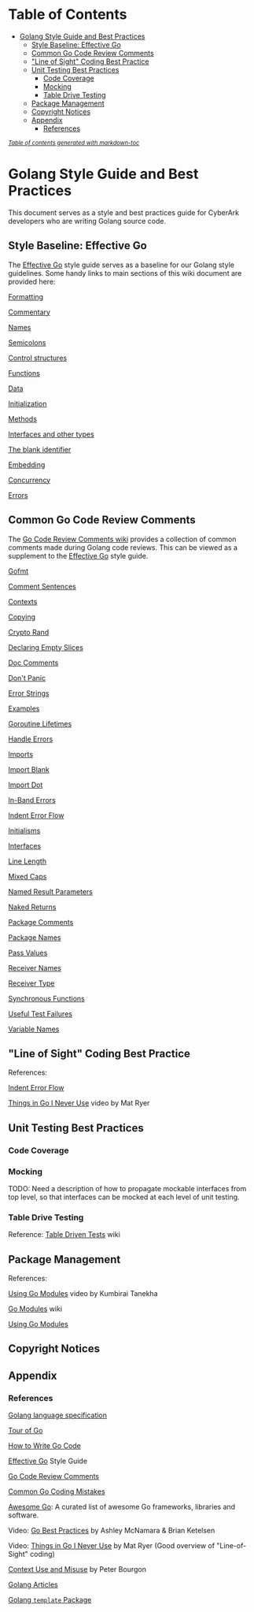 # Table of Contents

- [Golang Style Guide and Best Practices](#golang-style-guide-and-best-practices)
  * [Style Baseline: Effective Go](#style-baseline--effective-go)
  * [Common Go Code Review Comments](#common-go-code-review-comments)
  * ["Line of Sight" Coding Best Practice](#-line-of-sight--coding-best-practice)
  * [Unit Testing Best Practices](#unit-testing-best-practices)
    + [Code Coverage](#code-coverage)
    + [Mocking](#mocking)
    + [Table Drive Testing](#table-drive-testing)
  * [Package Management](#package-management)
  * [Copyright Notices](#copyright-notices)
  * [Appendix](#appendix)
    + [References](#references)

<small><i><a href='http://ecotrust-canada.github.io/markdown-toc/'>Table of contents generated with markdown-toc</a></i></small>

# Golang Style Guide and Best Practices

This document serves as a style and best practices guide for CyberArk developers who are writing Golang source code.

## Style Baseline: Effective Go 

The [Effective Go](https://golang.org/doc/effective_go.html) style guide serves as a baseline for our Golang style guidelines. Some handy links to main sections of this wiki document are provided here:

[Formatting](https://golang.org/doc/effective_go.html#formatting)

[Commentary](https://golang.org/doc/effective_go.html#commentary)

[Names](https://golang.org/doc/effective_go.html#names)

[Semicolons](https://golang.org/doc/effective_go.html#semicolons)

[Control structures](https://golang.org/doc/effective_go.html#control-structures)

[Functions](https://golang.org/doc/effective_go.html#functions)

[Data](https://golang.org/doc/effective_go.html#data)

[Initialization](https://golang.org/doc/effective_go.html#initialization)

[Methods](https://golang.org/doc/effective_go.html#methods)

[Interfaces and other types](https://golang.org/doc/effective_go.html#interfaces_and_types)

[The blank identifier](https://golang.org/doc/effective_go.html#blank)

[Embedding](https://golang.org/doc/effective_go.html#embedding)

[Concurrency](https://golang.org/doc/effective_go.html#concurrency)

[Errors](https://golang.org/doc/effective_go.html#errors)

## Common Go Code Review Comments

The [Go Code Review Comments wiki](https://github.com/golang/go/wiki/CodeReviewComments#go-code-review-comments) provides a collection of common comments made during Golang code reviews. This can be viewed as a supplement to the  [Effective Go](https://golang.org/doc/effective_go.html) style guide.

[Gofmt](https://github.com/golang/go/wiki/CodeReviewComments#gofmt)

[Comment Sentences](https://github.com/golang/go/wiki/CodeReviewComments#comment-sentences)

[Contexts](https://github.com/golang/go/wiki/CodeReviewComments#contexts)

[Copying](https://github.com/golang/go/wiki/CodeReviewComments#copying)

[Crypto Rand](https://github.com/golang/go/wiki/CodeReviewComments#crypto-rand)

[Declaring Empty Slices](https://github.com/golang/go/wiki/CodeReviewComments#declaring-empty-slices)

[Doc Comments](https://github.com/golang/go/wiki/CodeReviewComments#doc-comments)

[Don't Panic](https://github.com/golang/go/wiki/CodeReviewComments#dont-panic)

[Error Strings](https://github.com/golang/go/wiki/CodeReviewComments#error-strings)

[Examples](https://github.com/golang/go/wiki/CodeReviewComments#examples)

[Goroutine Lifetimes](https://github.com/golang/go/wiki/CodeReviewComments#goroutine-lifetimes)

[Handle Errors](https://github.com/golang/go/wiki/CodeReviewComments#handle-errors)

[Imports](https://github.com/golang/go/wiki/CodeReviewComments#imports)

[Import Blank](https://github.com/golang/go/wiki/CodeReviewComments#import-blank)

[Import Dot](https://github.com/golang/go/wiki/CodeReviewComments#import-dot)

[In-Band Errors](https://github.com/golang/go/wiki/CodeReviewComments#in-band-errors)

[Indent Error Flow](https://github.com/golang/go/wiki/CodeReviewComments#indent-error-flow)

[Initialisms](https://github.com/golang/go/wiki/CodeReviewComments#initialisms)

[Interfaces](https://github.com/golang/go/wiki/CodeReviewComments#interfaces)

[Line Length](https://github.com/golang/go/wiki/CodeReviewComments#line-length)

[Mixed Caps](https://github.com/golang/go/wiki/CodeReviewComments#mixed-caps)

[Named Result Parameters](https://github.com/golang/go/wiki/CodeReviewComments#named-result-parameters)

[Naked Returns](https://github.com/golang/go/wiki/CodeReviewComments#naked-returns)

[Package Comments](https://github.com/golang/go/wiki/CodeReviewComments#package-comments)

[Package Names](https://github.com/golang/go/wiki/CodeReviewComments#package-names)

[Pass Values](https://github.com/golang/go/wiki/CodeReviewComments#pass-values)

[Receiver Names](https://github.com/golang/go/wiki/CodeReviewComments#receiver-names)

[Receiver Type](https://github.com/golang/go/wiki/CodeReviewComments#receiver-type)

[Synchronous Functions](https://github.com/golang/go/wiki/CodeReviewComments#synchronous-functions)

[Useful Test Failures](https://github.com/golang/go/wiki/CodeReviewComments#useful-test-failures)

[Variable Names](https://github.com/golang/go/wiki/CodeReviewComments#variable-names)

## "Line of Sight" Coding Best Practice

References:

[Indent Error Flow](https://github.com/golang/go/wiki/CodeReviewComments#indent-error-flow)

[Things in Go I Never Use](https://www.youtube.com/watch?v=5DVV36uqQ4E&feature=youtu.be&t=660) video by Mat Ryer

## Unit Testing Best Practices

### Code Coverage

### Mocking

TODO: Need a description of how to propagate mockable interfaces from top level, so that interfaces can be mocked at each level of unit testing.

### Table Drive Testing

Reference: [Table Driven Tests](https://github.com/golang/go/wiki/TableDrivenTests) wiki

## Package Management

References:

[Using Go Modules](https://files.slack.com/files-pri/T0A233U2Z-FR043S136/download/local-dev-go-mod.mp4) video by Kumbirai Tanekha

[Go Modules](https://github.com/golang/go/wiki/Modules) wiki

[Using Go Modules](https://blog.golang.org/using-go-modules)

## Copyright Notices

## Appendix

### References

[Golang language specification](https://golang.org/ref/spec)

[Tour of Go](https://tour.golang.org/)

[How to Write Go Code](https://golang.org/doc/code.html)

[Effective Go](https://golang.org/doc/effective_go.html) Style Guide

[Go Code Review Comments](https://github.com/golang/go/wiki/CodeReviewComments#go-code-review-comments)

[Common Go Coding Mistakes](https://github.com/golang/go/wiki/CommonMistakes)

[Awesome Go](https://awesome-go.com/): A curated list of awesome Go frameworks, libraries and software.

Video: [Go Best Practices](https://www.youtube.com/watch?v=MzTcsI6tn-0&feature=youtu.be&t=1457) by Ashley McNamara & Brian Ketelsen

Video: [Things in Go I Never Use](https://www.youtube.com/watch?v=5DVV36uqQ4E&feature=youtu.be&t=660) by Mat Ryer (Good overview of "Line-of-Sight" coding)

[Context Use and Misuse](https://peter.bourgon.org/go-for-industrial-programming/#context-use-and-misuse) by Peter Bourgon

[Golang Articles](https://github.com/golang/go/wiki/Articles)

[Golang `template` Package](https://golang.org/pkg/text/template/)


